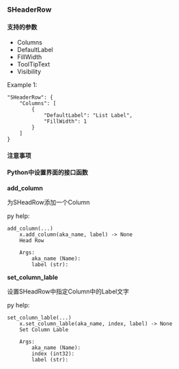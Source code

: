 ### SHeaderRow
#### 支持的参数

* Columns
* DefaultLabel
* FillWidth
* ToolTipText
* Visibility

Example 1:

    "SHeaderRow": {
        "Columns": [
            {
                "DefaultLabel": "List Label",
                "FillWidth": 1
            }
        ]
    }
#### 注意事项

#### Python中设置界面的接口函数

**add_column**

为SHeadRow添加一个Column

py help:
			
    add_column(...)
        x.add_column(aka_name, label) -> None
        Head Row
        
        Args:
            aka_name (Name): 
            label (str):

**set_column_lable**
			
设置SHeadRow中指定Column中的Label文字
	
py help:
			
    set_column_lable(...)
        x.set_column_lable(aka_name, index, label) -> None
        Set Column Lable
        
        Args:
            aka_name (Name): 
            index (int32): 
            label (str):
